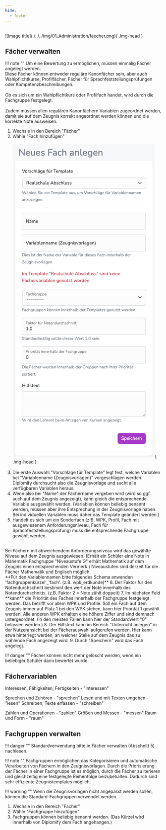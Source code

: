 ```yaml
---
hide:
  - footer
---
```


<br>
![Image title](./../../img/01_Administration/faecher.png){ .img-head }

## Fächer verwalten

!!! note ""
    Um eine Bewertung zu ermöglichen, müssen einmalig Fächer angelegt werden.<br>
    Diese Fächer können entweder reguläre Kanonfächer sein, aber auch Wahlpflichtkurse, Profilfächer, Fächer für Sprachfeststellungsprüfungen oder Kompetenzbeschreibungen. <br><br>
    Ob es sich um ein Wahlpflichtkurs oder Profilfach handet, wird durch die Fachgruppe festgelegt. <br><br>
    Zudem müssen allen regulären Kanonfächern Variablen zugeordnet werden, damit sie auf dem Zeugnis korrekt angeordnet werden können und die korrekte Note ausweisen.


1. Wechsle in den Bereich "Fächer"
2. Wähle "Fach hinzufügen" 
<br><br>
![Image title](../../img/01_Administration/fach_anlegen.png){ .img-head }
<br><br>
3. Die erste Auswahl "Vorschläge für Template" legt fest, welche Variablen bei "Variablenname (Zeugnisvorlagen)" vorgeschlagen werden. Diplomify durchsucht also die Zeugnisvorlage und sucht alle verfügbaren Variablen heraus.
4. Wenn also bei "Name" der Fächername vergeben wird (wird so ggf. auch auf dem Zeugnis angezeigt), kann gleich die entsprechende Variable ausgewählt werden. (Variablen können beliebig benannt werden, müssen aber ihre Entsprechung in der Zeugnisvorlage haben. Bei individuellen Variablen muss daher das Template geändert werden.)
5. Handelt es sich um ein Sonderfach (z.B. WPK, Profil, Fach mit ausgewiesenem Anforderungsniveau, Fach für Sprachfeststellungsprüfung) muss die entsprechende Fachgruppe gewählt werden.
<br>
Bei Fächern mit abweichendem Anforderungsniveau wird das gewählte Niveau auf dem Zeugnis ausgewiesen. (Erhält ein Schüler eine Note in Mahematik Fachgruppe "Niveaustufe G" erhält Mathematik auf dem Zeugnis einen entsprechenden Vermerk.) Niveaustufen sind derzeit für die Fächer Mathematik und Englisch möglich.<br>
**Für den Variablennamen bitte folgendes Schema anwenden 'fachgruppenkürzel'_'fach'. (z.B. wpk_erdkunde)**
6. Der Faktor für den Notendurchschnitt bestimmt den wert der Note innerhalb des Notendurchschnitts. (z.B. Faktor 2 = Note zählt doppelt)
7. Im nächsten Feld **kann** die Priorität des Faches innerhalb der Fachgruppe festgelegt werden. Das betrifft vor allem WPK und Profile. Soll ein Fach auf dem Zeugnis immer auf Platz 1 bei den WPK stehen, kann hier Priorität 1 gewählt werden. Alle anderen WPK erhalten eine höhere Ziffer und sind demnach untergeordnet. (In den meisten Fällen kann hier der Standardwert "0" belassen werden.)
8. Der Hilfstext kann im Bereich "Unterricht anlegen" in der Nutzeransicht bei der Fächerauswahl aufgerufen werden. Hier kann etwa hinterlegt werden, an welcher Stelle auf dem Zeugnis das zu wählende Fach angezeigt wird.
9. Durch "Speichern" wird das Fach angelegt.

!!! danger ""
    Fächer können nicht mehr gelöscht werden, wenn ein beliebiger Schüler darin bewertet wurde.
<br>

## Fächervariablen

Interessen, Fähigkeiten, Fertigkeiten - "interessen"

Sprechen und Zuhören - "sprechen"
Lesen und mit Texten umgehen - "lesen"
Schreiben, Texte erfassen - "schreiben"

Zahlen und Operationen - "zahlen"
Größen und Messen - "messen"
Raum und Form - "raum"


## Fachgruppen verwalten

!!! danger ""
    Standardverwendung bitte in Fächer verwalten (Abschnitt 5) nachlesen.


!!! note ""
    Fachgruppen ermöglichen das Kategorisieren und automatische Verarbeiten von Fächern in den Zeugnisvorlagen. 
    Durch die Priorisierung der Fächer in einer Fachgruppe ist es möglich, durch die Fächer zu iterieren und gleichzeitig eine festgelegte Reihenfolge beizubehalten. Dadurch sind sehr effiziente Zeugnistemplates möglich.<br>

!!! warning ""
    Wenn die Zeugnisvorlagen nicht angepasst werden sollen, können die Standard-Fachgruppen verwendet werden.

1. Wechsle in den Bereich "Fächer"
2. Wähle "Fachgruppe hinzufügen"
3. Fachgruppen können beliebig benannt werden. (Das Kürzel wird innerhalb von Diplomify dem Fach angehangen.)